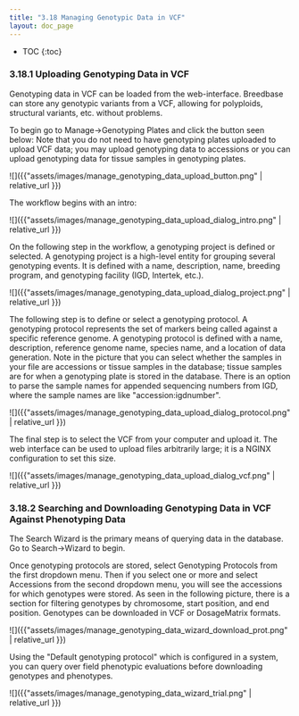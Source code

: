 ```yaml
---
title: "3.18 Managing Genotypic Data in VCF"
layout: doc_page
---
```


<!-- TOC-START -->
* TOC
{:toc}
<!-- TOC-END -->

### 3.18.1 Uploading Genotyping Data in VCF

Genotyping data in VCF can be loaded from the web-interface. Breedbase can store any genotypic variants from a VCF, allowing for polyploids, structural variants, etc. without problems.

To begin go to Manage->Genotyping Plates and click the button seen below:
Note that you do not need to have genotyping plates uploaded to upload VCF data; you may upload genotyping data to accessions or you can upload genotyping data for tissue samples in genotyping plates.

![]({{"assets/images/manage_genotyping_data_upload_button.png" | relative_url }})

The workflow begins with an intro:

![]({{"assets/images/manage_genotyping_data_upload_dialog_intro.png" | relative_url }})

On the following step in the workflow, a genotyping project is defined or selected. A genotyping project is a high-level entity for grouping several genotyping events. It is defined with a name, description, name, breeding program, and genotyping facility (IGD, Intertek, etc.).

![]({{"assets/images/manage_genotyping_data_upload_dialog_project.png" | relative_url }})

The following step is to define or select a genotyping protocol. A genotyping protocol represents the set of markers being called against a specific reference genome. A genotyping protocol is defined with a name, description, reference genome name, species name, and a location of data generation. Note in the picture that you can select whether the samples in your file are accessions or tissue samples in the database; tissue samples are for when a genotyping plate is stored in the database. There is an option to parse the sample names for appended sequencing numbers from IGD, where the sample names are like "accession:igdnumber".

![]({{"assets/images/manage_genotyping_data_upload_dialog_protocol.png" | relative_url }})

The final step is to select the VCF from your computer and upload it. The web interface can be used to upload files arbitrarily large; it is a NGINX configuration to set this size.

![]({{"assets/images/manage_genotyping_data_upload_dialog_vcf.png" | relative_url }})

### 3.18.2 Searching and Downloading Genotyping Data in VCF Against Phenotyping Data

The Search Wizard is the primary means of querying data in the database. Go to Search->Wizard to begin.

Once genotyping protocols are stored, select Genotyping Protocols from the first dropdown menu. Then if you select one or more and select Accessions from the second dropdown menu, you will see the accessions for which genotypes were stored. As seen in the following picture, there is a section for filtering genotypes by chromosome, start position, and end position. Genotypes can be downloaded in VCF or DosageMatrix formats.

![]({{"assets/images/manage_genotyping_data_wizard_download_prot.png" | relative_url }})

Using the "Default genotyping protocol" which is configured in a system, you can query over field phenotypic evaluations before downloading genotypes and phenotypes.

![]({{"assets/images/manage_genotyping_data_wizard_trial.png" | relative_url }})

